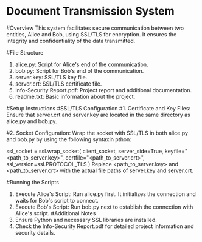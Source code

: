 # Document Transmission System
#Overview
This system facilitates secure communication between two entities, Alice and Bob, using SSL/TLS for encryption. It ensures the integrity and confidentiality of the data transmitted.

#File Structure
1. alice.py: Script for Alice's end of the communication.
2. bob.py: Script for Bob's end of the communication.
3. server.key: SSL/TLS key file.
4. server.crt: SSL/TLS certificate file.
5. Info-Security Report.pdf: Project report and additional documentation.
6. readme.txt: Basic information about the project.

#Setup Instructions
#SSL/TLS Configuration
#1. Certificate and Key Files: Ensure that server.crt and server.key are located in the same directory as alice.py and bob.py.

#2. Socket Configuration: Wrap the socket with SSL/TLS in both alice.py and bob.py by using the following syntaxin pthon:

ssl_socket = ssl.wrap_socket(
    client_socket,
    server_side=True,
    keyfile="<path_to_server.key>",
    certfile="<path_to_server.crt>",
    ssl_version=ssl.PROTOCOL_TLS
)
Replace <path_to_server.key> and <path_to_server.crt> with the actual file paths of server.key and server.crt.

#Running the Scripts
1. Execute Alice's Script: Run alice.py first. It initializes the connection and waits for Bob's script to connect.
2. Execute Bob's Script: Run bob.py next to establish the connection with Alice's script.
#Additional Notes
1. Ensure Python and necessary SSL libraries are installed.
2. Check the Info-Security Report.pdf for detailed project information and security details.
